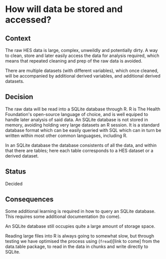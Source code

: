 # How will data be stored and accessed?

## Context

The raw HES data is large, complex, unweildly and potentially dirty. A way to 
clean, store and later easily access the data for analysis required, which means
that repeated cleaning and prep of the raw data is avoided.

There are multiple datasets (with different variables), which once cleaned, will
be accompanied by additional derived variables, and additional derived datasets.

## Decision

The raw data will be read into a SQLite database through R. R is The Health
Foundation's open-source language of choice, and is well equiped to 
handle later analysis of said data. An SQLite database is not stored in memory,
avoiding holding very large datasets an R session. It is a standard database
format which can be easily queried with SQL which can in turn be written within
most other common languagses, including R.

In an SQLite database the database consistents of all the data, and within that
there are tables; here each table corresponds to a HES dataset or a derived 
dataset.

## Status

Decided

## Consequences

Some additional learning is required in how to query an SQLite database. This 
requires some additional documentation (to come).

An SQLite database still occupies quite a large amount of storage space.

Reading large files into R is always going to somewhat slow, but through testing
we have optimised the process using (`fread`)[link to come] from the data.table 
package, to read in the data in chunks and write directly to SQLite.